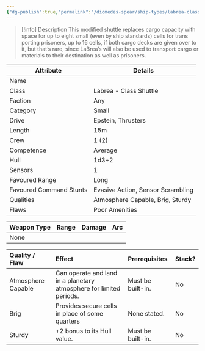 ```yaml
---
{"dg-publish":true,"permalink":"/diomedes-spear/ship-types/labrea-class-shuttle/"}
---
```


> [!info] Description
> This modified shuttle replaces cargo capacity with space for up to eight small (even by ship standards) cells for trans porting prisoners, up to 16 cells, if both cargo decks are given over to it, but that’s rare, since LaBrea’s will also be used to transport cargo or materials to their destination as well as prisoners.

| Attribute               | Details                           |
| ----------------------- | --------------------------------- |
| Name                    |                                   |
| Class                   | Labrea - Class Shuttle            |
| Faction                 | Any                               |
| Category                | Small                             |
| Drive                   | Epstein, Thrusters                |
| Length                  | 15m                               |
| Crew                    | 1 (2)                             |
| Competence              | Average                           |
| Hull                    | 1d3+2                             |
| Sensors                 | 1                                 |
| Favoured Range          | Long                              |
| Favoured Command Stunts | Evasive Action, Sensor Scrambling |
| Qualities               | Atmosphere Capable, Brig, Sturdy  |
| Flaws                   | Poor Amenities                    |

| Weapon Type | Range | Damage | Arc |
| ----------- | ----- | ------ | --- |
| None        |       |        |     |


| Quality / Flaw     | Effect                                                              | Prerequisites     | Stack? |
| :----------------- | :------------------------------------------------------------------ | :---------------- | :----- |
| Atmosphere Capable | Can operate and land in a planetary atmosphere for limited periods. | Must be built-in. | No     |
| Brig               | Provides secure cells in place of some quarters                     | None stated.      | No     |
| Sturdy             | +2 bonus to its Hull value.                                         | Must be built-in. | No     |
